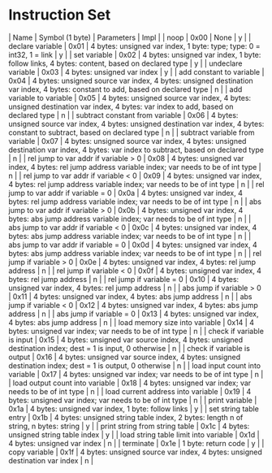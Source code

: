 Instruction Set
===

| Name                                  | Symbol (1 byte) | Parameters                                                                                                                          | Impl |
| noop                                  | 0x00            | None                                                                                                                                | y    |
| declare variable                      | 0x01            | 4 bytes: unsigned var index, 1 byte: type; type: 0 = int32, 1 = link                                                                | y    |
| set variable                          | 0x02            | 4 bytes: unsigned var index, 1 byte: follow links, 4 bytes: content, based on declared type                                         | y    |
| undeclare variable                    | 0x03            | 4 bytes: unsigned var index                                                                                                         | y    |
| add constant to variable              | 0x04            | 4 bytes: unsigned source var index, 4 bytes: unsigned destination var index, 4 bytes: constant to add, based on declared type       | n    |
| add variable to variable              | 0x05            | 4 bytes: unsigned source var index, 4 bytes: unsigned destination var index, 4 bytes: var index to add, based on declared type      | n    |
| subtract constant from variable       | 0x06            | 4 bytes: unsigned source var index, 4 bytes: unsigned destination var index, 4 bytes: constant to subtract, based on declared type  | n    |
| subtract variable from variable       | 0x07            | 4 bytes: unsigned source var index, 4 bytes: unsigned destination var index, 4 bytes: var index to subtract, based on declared type | n    |
| rel jump to var addr if variable > 0  | 0x08            | 4 bytes: unsigned var index, 4 bytes: rel jump address variable index; var needs to be of int type                                  | n    |
| rel jump to var addr if variable < 0  | 0x09            | 4 bytes: unsigned var index, 4 bytes: rel jump address variable index; var needs to be of int type                                  | n    |
| rel jump to var addr if variable = 0  | 0x0a            | 4 bytes: unsigned var index, 4 bytes: rel jump address variable index; var needs to be of int type                                  | n    |
| abs jump to var addr if variable > 0  | 0x0b            | 4 bytes: unsigned var index, 4 bytes: abs jump address variable index; var needs to be of int type                                  | n    |
| abs jump to var addr if variable < 0  | 0x0c            | 4 bytes: unsigned var index, 4 bytes: abs jump address variable index; var needs to be of int type                                  | n    |
| abs jump to var addr if variable = 0  | 0x0d            | 4 bytes: unsigned var index, 4 bytes: abs jump address variable index; var needs to be of int type                                  | n    |
| rel jump if variable > 0              | 0x0e            | 4 bytes: unsigned var index, 4 bytes: rel jump address                                                                              | n    |
| rel jump if variable < 0              | 0x0f            | 4 bytes: unsigned var index, 4 bytes: rel jump address                                                                              | n    |
| rel jump if variable = 0              | 0x10            | 4 bytes: unsigned var index, 4 bytes: rel jump address                                                                              | n    |
| abs jump if variable > 0              | 0x11            | 4 bytes: unsigned var index, 4 bytes: abs jump address                                                                              | n    |
| abs jump if variable < 0              | 0x12            | 4 bytes: unsigned var index, 4 bytes: abs jump address                                                                              | n    |
| abs jump if variable = 0              | 0x13            | 4 bytes: unsigned var index, 4 bytes: abs jump address                                                                              | n    |
| load memory size into variable        | 0x14            | 4 bytes: unsigned var index; var needs to be of int type                                                                            | n    |
| check if variable is input            | 0x15            | 4 bytes: unsigned var source index, 4 bytes: unsigned destination index; dest = 1 is input, 0 otherwise                             | n    |
| check if variable is output           | 0x16            | 4 bytes: unsigned var source index, 4 bytes: unsigned destination index; dest = 1 is output, 0 otherwise                            | n    |
| load input count into variable        | 0x17            | 4 bytes: unsigned var index; var needs to be of int type                                                                            | n    |
| load output count into variable       | 0x18            | 4 bytes: unsigned var index; var needs to be of int type                                                                            | n    |
| load current address into variable    | 0x19            | 4 bytes: unsigned var index; var needs to be of int type                                                                            | n    |
| print variable                        | 0x1a            | 4 bytes: unsigned var index, 1 byte: follow links                                                                                   | y    |
| set string table entry                | 0x1b            | 4 bytes: unsigned string table index, 2 bytes: length n of string, n bytes: string                                                  | y    |
| print string from string table        | 0x1c            | 4 bytes: unsigned string table index                                                                                                | y    |
| load string table limit into variable | 0x1d            | 4 bytes: unsigned var index                                                                                                         | n    |
| terminate                             | 0x1e            | 1 byte: return code                                                                                                                 | y    |
| copy variable                         | 0x1f            | 4 bytes: unsigned source var index, 4 bytes: unsigned destination var index                                                         | n    |
